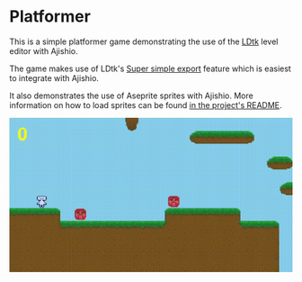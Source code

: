 # Platformer

This is a simple platformer game demonstrating the use of the [LDtk](https://ldtk.io) level editor 
with Ajishio.

The game makes use of LDtk's [Super simple export](https://ldtk.io/docs/super-simple-export) feature 
which is easiest to integrate with Ajishio.

It also demonstrates the use of Aseprite sprites with Ajishio. More information on how to load 
sprites can be found [in the project's README](/README.md#loading-sprites).

![Platformer](/.github/assets/demo_previews/platformer/platformer.gif)